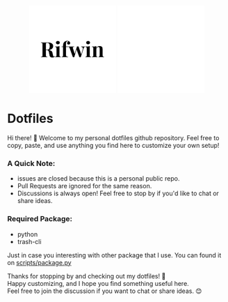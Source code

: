 <p align="center">
  <img src="assets/dark.png#gh-light-mode-only" alt="Light Logo" width="200px">
  <img src="assets/light.png#gh-dark-mode-only" alt="Dark Logo" width="200px">
</p>

# Dotfiles

Hi there! 👋 Welcome to my personal dotfiles github repository. Feel free to copy, paste, and use anything you find here to customize your own setup!

### A Quick Note:
- issues are closed because this is a personal public repo.
- Pull Requests are ignored for the same reason.
- Discussions is always open! Feel free to stop by if you'd like to chat or share ideas.

### Required Package:
- python
- trash-cli

Just in case you interesting with other package that I use.
You can found it on [scripts/package.py](https://github.com/rifwin/Dotfiles/blob/main/scripts/package.py)

Thanks for stopping by and checking out my dotfiles! 🎉  
Happy customizing, and I hope you find something useful here.  
Feel free to join the discussion if you want to chat or share ideas. 😊


